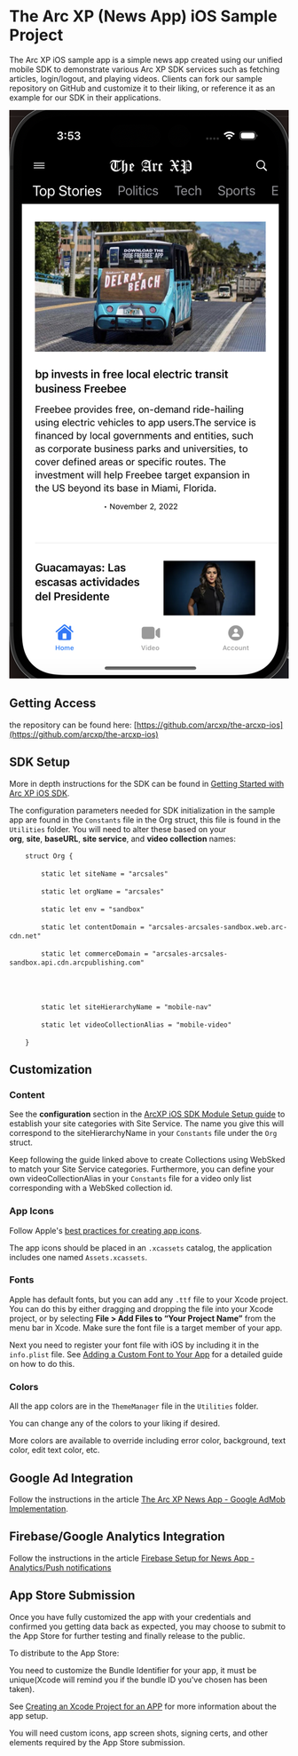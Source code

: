 # The Arc XP (News App) iOS Sample Project

The Arc XP iOS sample app is a simple news app created using our unified mobile SDK to demonstrate various Arc XP SDK services such as fetching articles, login/logout, and playing videos. Clients can fork our sample repository on GitHub and customize it to their liking, or reference it as an example for our SDK in their applications.

![](images/news-app-ios.png)

## Getting Access



the repository can be found here: [https://github.com/arcxp/the-arcxp-ios](https://github.com/arcxp/the-arcxp-ios)

## SDK Setup

More in depth instructions for the SDK can be found in [Getting Started with Arc XP iOS SDK](getting-started-initialization.md).

The configuration parameters needed for SDK initialization in the sample app are found in the `Constants` file in the Org struct, this file is found in the `Utilities` folder. You will need to alter these based on your **org**, **site**, **baseURL**, **site service**, and **video collection** names:

```
    struct Org {

        static let siteName = "arcsales"

        static let orgName = "arcsales"

        static let env = "sandbox"

        static let contentDomain = "arcsales-arcsales-sandbox.web.arc-cdn.net"

        static let commerceDomain = "arcsales-arcsales-sandbox.api.cdn.arcpublishing.com"




        static let siteHierarchyName = "mobile-nav"

        static let videoCollectionAlias = "mobile-video"

    }
```

## Customization

### Content

See the **configuration** section in the [ArcXP iOS SDK Module Setup guide](getting-started-initialization.md#Configuration%20Details) to establish your site categories with Site Service. The name you give this will correspond to the siteHierarchyName in your `Constants` file under the `Org` struct.

Keep following the guide linked above to create Collections using WebSked to match your Site Service categories. Furthermore, you can define your own videoCollectionAlias in your `Constants` file for a video only list corresponding with a WebSked collection id.

### App Icons

Follow Apple's [best practices for creating app icons](https://developer.apple.com/design/human-interface-guidelines/app-icons).

The app icons should be placed in an `.xcassets` catalog, the application includes one named `Assets.xcassets`.

### Fonts

Apple has default fonts, but you can add any `.ttf` file to your Xcode project. You can do this by either dragging and dropping the file into your Xcode project, or by selecting **File > Add Files to “Your Project Name”** from the menu bar in Xcode. Make sure the font file is a target member of your app.

Next you need to register your font file with iOS by including it in the `info.plist` file. See [Adding a Custom Font to Your App](https://developer.apple.com/documentation/uikit/text_display_and_fonts/adding_a_custom_font_to_your_app) for a detailed guide on how to do this.

### Colors

All the app colors are in the `ThemeManager` file in the `Utilities` folder.

You can change any of the colors to your liking if desired.

More colors are available to override including error color, background, text color, edit text color, etc.

## Google Ad Integration

Follow the instructions in the article [The Arc XP News App - Google AdMob Implementation](the-arc-xp-news-app-google-admob-implementation.md).

## Firebase/Google Analytics Integration

Follow the instructions in the article [Firebase Setup for News App - Analytics/Push notifications](firebase-setup-for-news-app-analyticspush-notifications.md)

## App Store Submission

Once you have fully customized the app with your credentials and confirmed you getting data back as expected, you may choose to submit to the App Store for further testing and finally release to the public.

To distribute to the App Store:

You need to customize the Bundle Identifier for your app, it must be unique(Xcode will remind you if the bundle ID you've chosen has been taken).

See [Creating an Xcode Project for an APP](https://developer.apple.com/documentation/xcode/creating-an-xcode-project-for-an-app) for more information about the app setup.

You will need custom icons, app screen shots, signing certs, and other elements required by the App Store submission.